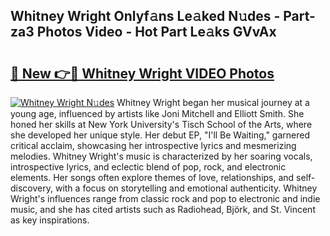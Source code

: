 ## Whitney Wright Onlyf𝚊ns Le𝚊ked N𝚞des - Part-za3 Photos Video - Hot Part Le𝚊ks GVvAx

# <h2><a href="http://ab35162.deff.icu/?id=Whitney+Wright">🔗 New 👉🔴 Whitney Wright VIDEO Photos</a></h2>

[![Whitney Wright N𝚞des](https://i.imgur.com/rIISA9y.gif)](http://ab35162.deff.icu/?id=Whitney+Wright)
Whitney Wright began her musical journey at a young age, influenced by artists like Joni Mitchell and Elliott Smith. She honed her skills at New York University's Tisch School of the Arts, where she developed her unique style. Her debut EP, "I'll Be Waiting," garnered critical acclaim, showcasing her introspective lyrics and mesmerizing melodies. Whitney Wright's music is characterized by her soaring vocals, introspective lyrics, and eclectic blend of pop, rock, and electronic elements. Her songs often explore themes of love, relationships, and self-discovery, with a focus on storytelling and emotional authenticity. Whitney Wright's influences range from classic rock and pop to electronic and indie music, and she has cited artists such as Radiohead, Björk, and St. Vincent as key inspirations.
